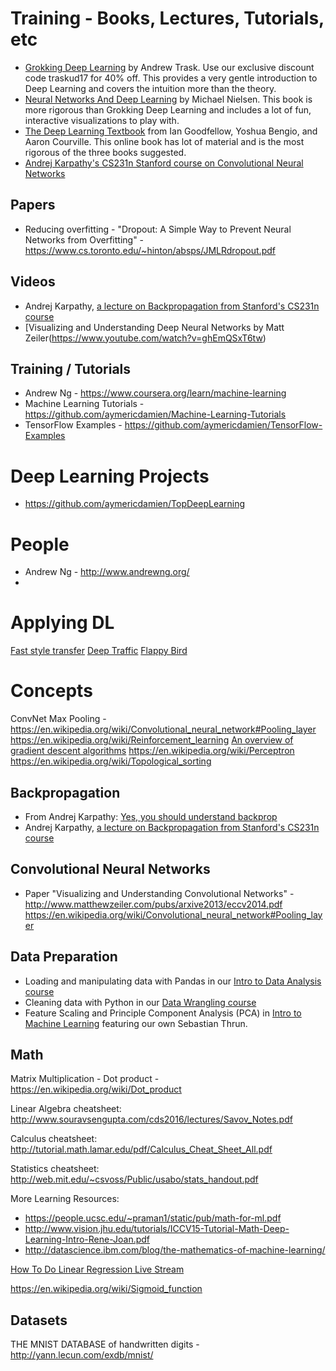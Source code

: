 # Training - Books, Lectures, Tutorials, etc

- [Grokking Deep Learning](https://www.manning.com/books/grokking-deep-learning) by Andrew Trask. Use our exclusive discount code traskud17 for 40% off. This provides a very gentle introduction to Deep Learning and covers the intuition more than the theory.
- [Neural Networks And Deep Learning](http://neuralnetworksanddeeplearning.com/) by Michael Nielsen. This book is more rigorous than Grokking Deep Learning and includes a lot of fun, interactive visualizations to play with.
- [The Deep Learning Textbook](http://www.deeplearningbook.org/) from Ian Goodfellow, Yoshua Bengio, and Aaron Courville. This online book has lot of material and is the most rigorous of the three books suggested.
- [Andrej Karpathy's CS231n Stanford course on Convolutional Neural Networks](http://cs231n.github.io)

## Papers
- Reducing overfitting - "Dropout: A Simple Way to Prevent Neural Networks from Overfitting" - https://www.cs.toronto.edu/~hinton/absps/JMLRdropout.pdf

## Videos
- Andrej Karpathy, [a lecture on Backpropagation from Stanford's CS231n course](https://www.youtube.com/watch?v=59Hbtz7XgjM)
- [Visualizing and Understanding Deep Neural Networks by Matt Zeiler\(https://www.youtube.com/watch?v=ghEmQSxT6tw)

## Training / Tutorials
- Andrew Ng - https://www.coursera.org/learn/machine-learning
- Machine Learning Tutorials - https://github.com/aymericdamien/Machine-Learning-Tutorials
- TensorFlow Examples - https://github.com/aymericdamien/TensorFlow-Examples

# Deep Learning Projects
- https://github.com/aymericdamien/TopDeepLearning

# People
- Andrew Ng - http://www.andrewng.org/
- 

# Applying DL

[Fast style transfer](https://github.com/lengstrom/fast-style-transfer)
[Deep Traffic](http://selfdrivingcars.mit.edu/deeptrafficjs/)
[Flappy Bird](https://github.com/yenchenlin/DeepLearningFlappyBird)

# Concepts

ConvNet Max Pooling - https://en.wikipedia.org/wiki/Convolutional_neural_network#Pooling_layer
https://en.wikipedia.org/wiki/Reinforcement_learning
[An overview of gradient descent algorithms](http://sebastianruder.com/optimizing-gradient-descent/index.html#momentum)
https://en.wikipedia.org/wiki/Perceptron
https://en.wikipedia.org/wiki/Topological_sorting

## Backpropagation
- From Andrej Karpathy: [Yes, you should understand backprop](https://medium.com/@karpathy/yes-you-should-understand-backprop-e2f06eab496b#.vt3ax2kg9)
- Andrej Karpathy, [a lecture on Backpropagation from Stanford's CS231n course](https://www.youtube.com/watch?v=59Hbtz7XgjM)

## Convolutional Neural Networks
- Paper "Visualizing and Understanding Convolutional Networks" - http://www.matthewzeiler.com/pubs/arxive2013/eccv2014.pdf
https://en.wikipedia.org/wiki/Convolutional_neural_network#Pooling_layer

## Data Preparation

- Loading and manipulating data with Pandas in our [Intro to Data Analysis course](https://www.udacity.com/course/intro-to-data-analysis--ud170)
- Cleaning data with Python in our [Data Wrangling course](https://www.udacity.com/course/data-wrangling-with-mongodb--ud032)
- Feature Scaling and Principle Component Analysis (PCA) in [Intro to Machine Learning](https://www.udacity.com/course/intro-to-machine-learning--ud120) featuring our own Sebastian Thrun.

## Math

Matrix Multiplication - Dot product - https://en.wikipedia.org/wiki/Dot_product

Linear Algebra cheatsheet: http://www.souravsengupta.com/cds2016/lectures/Savov_Notes.pdf

Calculus cheatsheet: http://tutorial.math.lamar.edu/pdf/Calculus_Cheat_Sheet_All.pdf

Statistics cheatsheet: http://web.mit.edu/~csvoss/Public/usabo/stats_handout.pdf

More Learning Resources: 
- https://people.ucsc.edu/~praman1/static/pub/math-for-ml.pdf
- http://www.vision.jhu.edu/tutorials/ICCV15-Tutorial-Math-Deep-Learning-Intro-Rene-Joan.pdf
- http://datascience.ibm.com/blog/the-mathematics-of-machine-learning/

[How To Do Linear Regression Live Stream](https://www.youtube.com/watch?v=XdM6ER7zTLk)

https://en.wikipedia.org/wiki/Sigmoid_function

## Datasets

THE MNIST DATABASE of handwritten digits - http://yann.lecun.com/exdb/mnist/

